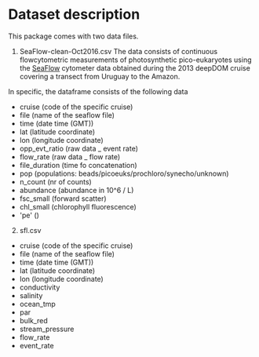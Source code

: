 # Dataset description

This package comes with two data files.
1. SeaFlow-clean-Oct2016.csv
The data consists of continuous flowcytometric measurements of photosynthetic pico-eukaryotes using the [SeaFlow](http://armbrustlab.ocean.washington.edu/resources/seaflow) cytometer data obtained during the 2013 deepDOM cruise covering a transect from Uruguay to the Amazon.

In specific, the dataframe consists of the following data 
- cruise	(code of the specific cruise)
- file	(name of the seaflow file)
- time	(date time (GMT))
- lat		(latitude coordinate)
- lon		(longitude coordinate)
- opp_evt_ratio	(raw data _ event rate)
- flow_rate		(raw data _ flow rate)
- file_duration	(time fo concatenation)
- pop		(populations: beads/picoeuks/prochloro/synecho/unknown)
- n_count	(nr of counts)
- abundance (abundance in 10^6 / L)
- fsc_small	(forward scatter)
- chl_small	(chlorophyll fluorescence)
- 'pe'	()

2. sfl.csv
- cruise	(code of the specific cruise)
- file	(name of the seaflow file)
- time	(date time (GMT))
- lat		(latitude coordinate)
- lon		(longitude coordinate)
- conductivity	
- salinity	
- ocean_tmp	
- par	
- bulk_red	
- stream_pressure	
- flow_rate	
- event_rate

